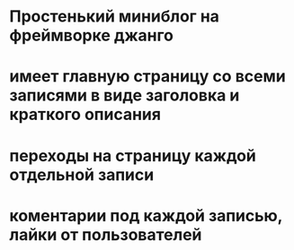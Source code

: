 # Простенький миниблог на фреймворке джанго

# имеет главную страницу со всеми записями в виде заголовка и краткого описания
# переходы на страницу каждой отдельной записи
# коментарии под каждой записью, лайки от пользователей
# 
